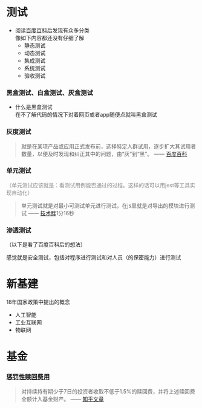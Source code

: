 # 测试

- 阅读[百度百科](https://baike.baidu.com/item/%E8%BD%AF%E4%BB%B6%E6%B5%8B%E8%AF%95%E6%96%B9%E6%B3%95)后发现有众多分类  
  像如下内容都还没有仔细了解
  - 静态测试
  - 动态测试
  - 集成测试
  - 系统测试
  - 验收测试



### 黑盒测试、白盒测试、灰盒测试

- 什么是黑盒测试  
  在不了解代码的情况下对着网页或者app随便点就叫黑盒测试



### 灰度测试

> 就是在某项产品或应用正式发布前，选择特定人群试用，逐步扩大其试用者数量，以便及时发现和纠正其中的问题，由“灰”到“黑”。 —— [百度百科](https://baike.baidu.com/item/%E7%81%B0%E5%BA%A6%E6%B5%8B%E8%AF%95/22125864?fr=aladdin)



### 单元测试

<span style='opacity:.5'>（单元测试应该就是：看测试用例能否通过的过程。这样的话可以用jest等工具实现自动化）</span>

> 单元测试就是对最小可测试单元进行测试，在js里就是对导出的模块进行测试 —— [技术胖](https://www.bilibili.com/video/BV1yA411b7EV?p=4&spm_id_from=pageDriver)1分16秒





### 渗透测试

（以下是看了百度百科后的想法）

感觉就是安全测试，包括对程序进行测试和对人员（的保密能力）进行测试



# 新基建

18年国家政策中提出的概念

- 人工智能
- 工业互联网
- 物联网



# 基金

### [惩罚性赎回费用](https://zhuanlan.zhihu.com/p/113034253)

> 对持续持有期少于7日的投资者收取不低于1.5%的赎回费，并将上述赎回费全额计入基金财产。 —— [知乎文章](https://zhuanlan.zhihu.com/p/113034253)